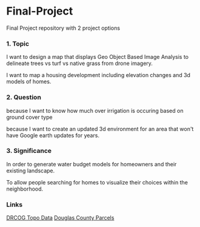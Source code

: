 # Final-Project
Final Project repository with 2 project options

### 1. Topic
I want to design a map that displays Geo Object Based Image Analysis to delineate trees vs turf vs native grass from drone imagery.

I want to map a housing development including elevation changes and 3d models of homes.

### 2. Question
because I want to know how much over irrigation is occuring based on ground cover type

because I want to create an updated 3d environment for an area that won't have Google earth updates for years.

### 3. Significance
In order to generate water budget models for homeowners and their existing landscape.

To allow people searching for homes to visualize their choices within the neighborhood.

### Links
[DRCOG Topo Data](https://data.drcog.org/data?category[0]=Imagery%20and%20Elevation&page=1&q=&sort=title)
[Douglas County Parcels](https://gis-dougco.opendata.arcgis.com/datasets/parcels-w-accounts)

